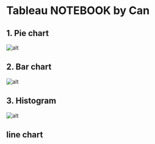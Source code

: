 # Tableau NOTEBOOK by Can

## 1. Pie chart

![alt](C:\Users\Arron\Desktop\毕设\RegressionWithR\Model\Destinations.png)





## 2. Bar chart

![alt](C:\Users\Arron\Desktop\毕设\RegressionWithR\Model\BarChartPT.png)

## 3. Histogram



![alt](C:\Users\Arron\Desktop\毕设\RegressionWithR\Model\HistTableau.png)

## line chart

​    